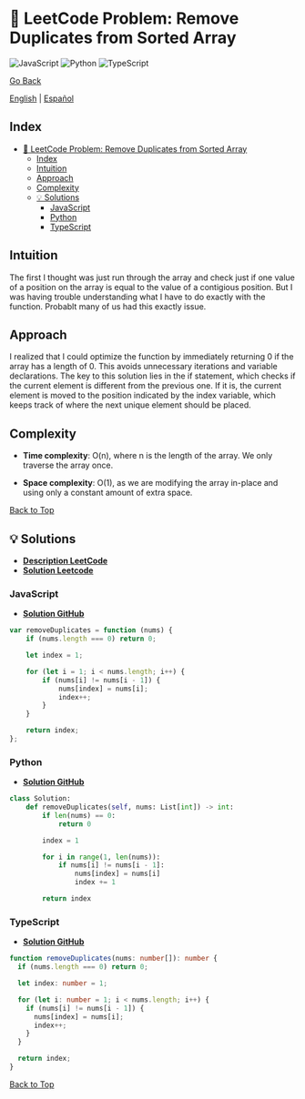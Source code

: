 # 🤔 LeetCode Problem: Remove Duplicates from Sorted Array
![JavaScript](https://img.shields.io/badge/JavaScript-F7DF1E?logo=javascript&logoColor=black)
![Python](https://img.shields.io/badge/Python-3776AB?logo=python&logoColor=white)
![TypeScript](https://img.shields.io/badge/TypeScript-3178C6?logo=typescript&logoColor=white)

[Go Back](../README.md)

[English](./26.RemoveDuplicatesFromSortedArray.md) | [Español](./26.RemoveDuplicatesFromSortedArray-es.md)

## Index
- [🤔 LeetCode Problem: Remove Duplicates from Sorted Array](#-leetcode-problem-remove-duplicates-from-sorted-array)
  - [Index](#index)
  - [Intuition](#intuition)
  - [Approach](#approach)
  - [Complexity](#complexity)
  - [💡 Solutions](#-solutions)
    - [JavaScript](#javascript)
    - [Python](#python)
    - [TypeScript](#typescript)


## Intuition
The first I thought was just run through the array and check just if one value of a position on the array is equal to the value of a contigious position. But I was having trouble understanding what I have to do exactly with the function. Probablt many of us had this exactly issue.

## Approach
I realized that I could optimize the function by immediately returning 0 if the array has a length of 0. This avoids unnecessary iterations and variable declarations. The key to this solution lies in the if statement, which checks if the current element is different from the previous one. If it is, the current element is moved to the position indicated by the index variable, which keeps track of where the next unique element should be placed.

## Complexity
- **Time complexity**:
O(n), where n is the length of the array. We only traverse the array once.

- **Space complexity**:
O(1), as we are modifying the array in-place and using only a constant amount of extra space.

[Back to Top](#index)

## 💡 Solutions

- **[Description LeetCode](https://leetcode.com/problems/remove-duplicates-from-sorted-array/description/)**
- **[Solution Leetcode](https://leetcode.com/problems/remove-duplicates-from-sorted-array/solutions/6532218/two-pointers-solution-by-danielpaez-dev-vweu/)**


### JavaScript
- **[Solution GitHub](../solutions/JavaScript/26.RemoveDuplicatesFromSortedArray.js)**
```javascript
var removeDuplicates = function (nums) {
    if (nums.length === 0) return 0;

    let index = 1;

    for (let i = 1; i < nums.length; i++) {
        if (nums[i] != nums[i - 1]) {
            nums[index] = nums[i];
            index++;
        }
    }

    return index;
};
```

### Python
- **[Solution GitHub](../solutions/Python/26.RemoveDuplicatesFromSortedArray.py)**
```python
class Solution:
    def removeDuplicates(self, nums: List[int]) -> int:
        if len(nums) == 0:
            return 0

        index = 1

        for i in range(1, len(nums)):
            if nums[i] != nums[i - 1]:
                nums[index] = nums[i]
                index += 1

        return index
```

### TypeScript
- **[Solution GitHub](../solutions/TypeScript/26.RemoveDuplicatesFromSortedArray.ts)**
```typescript
function removeDuplicates(nums: number[]): number {
  if (nums.length === 0) return 0;

  let index: number = 1;

  for (let i: number = 1; i < nums.length; i++) {
    if (nums[i] != nums[i - 1]) {
      nums[index] = nums[i];
      index++;
    }
  }

  return index;
}
```
[Back to Top](#index)

